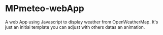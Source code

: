 # MPmeteo-webApp

A web App using Javascript to display weather from OpenWeatherMap. It's just an initial template you can adjust with others datas an animation.
